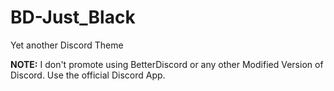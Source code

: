 # BD-Just_Black
Yet another Discord Theme

**NOTE:** I don't promote using BetterDiscord or any other Modified Version of Discord. Use the official Discord App.
